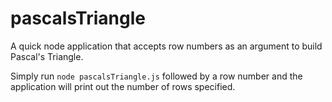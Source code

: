 # pascalsTriangle
A quick node application that accepts row numbers as an argument to build Pascal's Triangle.

Simply run `node pascalsTriangle.js` followed by a row number and the application will print out the number of rows specified.
